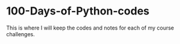 # 100-Days-of-Python-codes
This is where I will keep the codes and notes for each of my course challenges.
